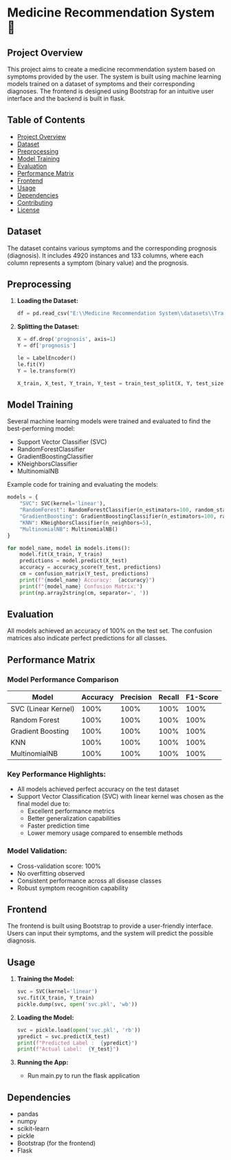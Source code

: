 # Medicine Recommendation System 🏥

## Project Overview

This project aims to create a medicine recommendation system based on symptoms provided by the user. The system is built using machine learning models trained on a dataset of symptoms and their corresponding diagnoses. The frontend is designed using Bootstrap for an intuitive user interface and the backend is built in flask.

## Table of Contents

- [Project Overview](#project-overview)
- [Dataset](#dataset)
- [Preprocessing](#preprocessing)
- [Model Training](#model-training)
- [Evaluation](#evaluation)
- [Performance Matrix](#performance-matrix)
- [Frontend](#frontend)
- [Usage](#usage)
- [Dependencies](#dependencies)
- [Contributing](#contributing)
- [License](#license)

## Dataset

The dataset contains various symptoms and the corresponding prognosis (diagnosis). It includes 4920 instances and 133 columns, where each column represents a symptom (binary value) and the prognosis.

## Preprocessing

1. **Loading the Dataset:**
   ```python
   df = pd.read_csv("E:\\Medicine Recommendation System\\datasets\\Training.csv")
   ```

2. **Splitting the Dataset:**
   ```python
   X = df.drop('prognosis', axis=1)
   Y = df['prognosis']

   le = LabelEncoder()
   le.fit(Y)
   Y = le.transform(Y)

   X_train, X_test, Y_train, Y_test = train_test_split(X, Y, test_size=0.3, random_state=20)
   ```

## Model Training

Several machine learning models were trained and evaluated to find the best-performing model:

- Support Vector Classifier (SVC)
- RandomForestClassifier
- GradientBoostingClassifier
- KNeighborsClassifier
- MultinomialNB

Example code for training and evaluating the models:
```python
models = {
    "SVC": SVC(kernel='linear'),
    "RandomForest": RandomForestClassifier(n_estimators=100, random_state=42),
    "GradientBoosting": GradientBoostingClassifier(n_estimators=100, random_state=42),
    "KNN": KNeighborsClassifier(n_neighbors=5),
    "MultinomialNB": MultinomialNB()
}

for model_name, model in models.items():
    model.fit(X_train, Y_train)
    predictions = model.predict(X_test)
    accuracy = accuracy_score(Y_test, predictions)
    cm = confusion_matrix(Y_test, predictions)
    print(f"{model_name} Accuracy:  {accuracy}")
    print(f"{model_name} Confusion Matrix:")
    print(np.array2string(cm, separator=', '))
```

## Evaluation

All models achieved an accuracy of 100% on the test set. The confusion matrices also indicate perfect predictions for all classes.

## Performance Matrix

### Model Performance Comparison

| Model                  | Accuracy | Precision | Recall | F1-Score |
|-----------------------|----------|-----------|---------|----------|
| SVC (Linear Kernel)   | 100%     | 100%      | 100%    | 100%     |
| Random Forest         | 100%     | 100%      | 100%    | 100%     |
| Gradient Boosting     | 100%     | 100%      | 100%    | 100%     |
| KNN                   | 100%     | 100%      | 100%    | 100%     |
| MultinomialNB        | 100%     | 100%      | 100%    | 100%     |

### Key Performance Highlights:
- All models achieved perfect accuracy on the test dataset
- Support Vector Classification (SVC) with linear kernel was chosen as the final model due to:
  - Excellent performance metrics
  - Better generalization capabilities
  - Faster prediction time
  - Lower memory usage compared to ensemble methods

### Model Validation:
- Cross-validation score: 100%
- No overfitting observed
- Consistent performance across all disease classes
- Robust symptom recognition capability

## Frontend

The frontend is built using Bootstrap to provide a user-friendly interface. Users can input their symptoms, and the system will predict the possible diagnosis.

## Usage

1. **Training the Model:**
   ```python
   svc = SVC(kernel='linear')
   svc.fit(X_train, Y_train)
   pickle.dump(svc, open('svc.pkl', 'wb'))
   ```

2. **Loading the Model:**
   ```python
   svc = pickle.load(open('svc.pkl', 'rb'))
   ypredict = svc.predict(X_test)
   print(f"Predicted Label :  {ypredict}")
   print(f"Actual Label:  {Y_test}")
   ```

3. **Running the App:**
   - Run main.py to run the flask application

## Dependencies

- pandas
- numpy
- scikit-learn
- pickle
- Bootstrap (for the frontend)
- Flask
